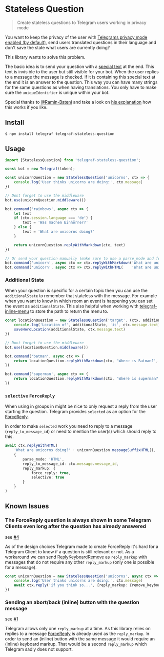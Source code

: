 # Stateless Question

> Create stateless questions to Telegram users working in privacy mode

You want to keep the privacy of the user with [Telegrams privacy mode enabled (by default)](https://core.telegram.org/bots#privacy-mode), send users translated questions in their language and don't save the state what users are currently doing?

This library wants to solve this problem.

The basic idea is to send your question with a [special text](https://en.wikipedia.org/wiki/Zero-width_non-joiner) at the end.
This text is invisible to the user but still visible for your bot.
When the user replies to a message the message is checked.
If it is containing this special text at the end it is an answer to the question.
This way you can have many strings for the same questions as when having translations.
You only have to make sure the `uniqueIdentifier` is unique within your bot.

Special thanks to [@Ramin-Bateni](https://github.com/Ramin-Bateni) and take a look on [his explanation](https://github.com/EdJoPaTo/telegraf-inline-menu/issues/44#issuecomment-541063654) how this works if you like.


## Install

```
$ npm install telegraf telegraf-stateless-question
```


## Usage

```ts
import {StatelessQuestion} from 'telegraf-stateless-question';

const bot = new Telegraf(token);

const unicornQuestion = new StatelessQuestion('unicorns', ctx => {
	console.log('User thinks unicorns are doing:', ctx.message)
})

// Dont forget to use the middleware
bot.use(unicornQuestion.middleware())

bot.command('rainbows', async ctx => {
	let text
	if (ctx.session.language === 'de') {
		text = 'Was machen Einhörner?'
	} else {
		text = 'What are unicorns doing?'
	}

	return unicornQuestion.replyWithMarkdown(ctx, text)
})

// Or send your question manually (make sure to use a parse_mode and force_reply!)
bot.command('unicorn', async ctx => ctx.replyWithMarkdown('What are unicorns doing?' + unicornQuestion.messageSuffixMarkdown(), {parse_mode: 'Markdown', reply_markup: {force_reply: true}})
bot.command('unicorn', async ctx => ctx.replyWithHTML(    'What are unicorns doing?' + unicornQuestion.messageSuffixHTML(),     {parse_mode: 'HTML',     reply_markup: {force_reply: true}})
```

### Additional State

When your question is specific for a certain topic then you can use the `additionalState` to remember that stateless with the message.
For example when you want to know in which room an event is happening you can set the event as `additionalState`.
This also helpful when working with [telegraf-inline-menu](https://github.com/EdJoPaTo/telegraf-inline-menu) to store the path to return the menu to.

```js
const locationQuestion = new StatelessQuestion('target', (ctx, additionalState) => {
	console.log('Location of', additionalState, 'is', ctx.message.text)
	saveHeroLocation(additionalState, ctx.message.text)
})

// Dont forget to use the middleware
bot.use(locationQuestion.middleware())

bot.command('batman', async ctx => {
	return locationQuestion.replyWithMarkdown(ctx, 'Where is Batman?', 'batman')
})

bot.command('superman', async ctx => {
	return locationQuestion.replyWithMarkdown(ctx, 'Where is superman?', 'superman')
})
```

### `selective` `ForceReply`

When using in groups in might be nice to only request a reply from the user starting the question.
Telegram provides `selected` as an option for the [ForceReply](https://core.telegram.org/bots/api#forcereply).

In order to make `selected` work you need to reply to a message (`reply_to_message_id`) or need to mention the user(s) which should reply to this.

```ts
await ctx.replyWithHTML(
	'What are unicorns doing?' + unicornQuestion.messageSuffixHTML(),
	{
		parse_mode: 'HTML',
		reply_to_message_id: ctx.message.message_id,
		reply_markup: {
			force_reply: true,
			selective: true
		}
	}
)
```

## Known Issues

### The ForceReply question is always shown in some Telegram Clients even long after the question has already answered

see [#4](https://github.com/EdJoPaTo/telegraf-stateless-question/issues/4)

As of the design choices Telegram made to create ForceReply it's hard for a Telegram Client to know if a question is still relevant or not.
As a workaround we can send [ReplyKeyboardRemove](https://core.telegram.org/bots/api#replykeyboardremove) as `reply_markup` with messages that do not require any other `reply_markup` (only one is possible for a message).

```ts
const unicornQuestion = new StatelessQuestion('unicorns', async ctx => {
	console.log('User thinks unicorns are doing:', ctx.message)
	await ctx.reply('if you think so...', {reply_markup: {remove_keyboard: true}})
})
```

### Sending an abort/back (inline) button with the question message

see [#1](https://github.com/EdJoPaTo/telegraf-stateless-question/issues/1)

Telegram allows only one `reply_markup` at a time.
As this library relies on replies to a message [ForceReply](https://core.telegram.org/bots/api#forcereply) is already used as the `reply_markup`.
In order to send an (inline) button with the same message it would require an (inline) keyboard markup.
That would be a second `reply_markup` which Telegram sadly does not support.

